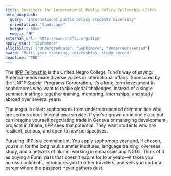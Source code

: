 ```yaml
---
title: Institute for International Public Policy Fellowship (IIPP)
hero_unsplash:
  query: "international public policy students diversity"
  orientation: "landscape"
  height: "55vh"
  emoji: "🌍"
external_url: "http://www.uncfsp.org/iipp"
apply_year: "Sophomore"
eligibility: ["Undergraduate", "Sophomore", "Underrepresented"]
award: "Multi-year training, internships, study abroad"
deadline: "TBD"
---
```

The [IIPP Fellowship](http://www.uncfsp.org/iipp) is the United Negro College Fund’s way of saying: America needs more diverse voices in international affairs. Sponsored by the UNCF Special Programs Corporation, it’s a long-term investment in sophomores who want to tackle global challenges. Instead of a single summer, it strings together training, mentoring, internships, and study abroad over several years.

The target is clear: sophomores from underrepresented communities who are serious about international service. If you’ve grown up in one place but can imagine yourself negotiating trade in Geneva or managing development projects in Ghana, IIPP sees that potential. They want students who are resilient, curious, and open to new perspectives.

Pursuing IIPP is a commitment. You apply sophomore year and, if chosen, you’re in for the long haul: summer institutes, language training, overseas study, and a network of alumni working in embassies and NGOs. Think of it as buying a Eurail pass that doesn’t expire for four years—it takes you across continents, introduces you to other travelers, and sets you up for a career where the passport never gathers dust.